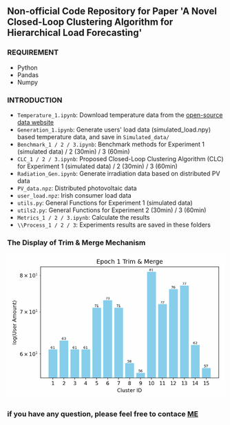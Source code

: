 ## Non-official Code Repository for Paper 'A Novel Closed-Loop Clustering Algorithm for Hierarchical Load Forecasting'

### REQUIREMENT
- Python
- Pandas
- Numpy

### INTRODUCTION

- `Temperature_1.ipynb`: Download temperature data from the [open-source data website]("https://archive-api.open-meteo.com/v1/era5")
- `Generation_1.ipynb`: Generate users' load data (simulated_load.npy) based temperature data, and save in `Simulated_data/`
- `Benchmark_1 / 2 / 3.ipynb`: Benchmark methods for Experiment 1 (simulated data) / 2 (30min) / 3 (60min)
- `CLC_1 / 2 / 3.ipynb`: Proposed Closed-Loop Clustering Algorithm (CLC) for Experiment 1 (simulated data) / 2 (30min) / 3 (60min)
- `Radiation_Gen.ipynb`: Generate irradiation data based on distributed PV data
- `PV_data.npz`: Distributed photovoltaic data
- `user_load.npz`: Irish consumer load data
- `utils.py`: General Functions for Experiment 1 (simulated data)
- `utils2.py`: General Functions for Experiment 2 (30min) / 3 (60min)
- `Metrics_1 / 2 / 3.ipynb`: Calculate the results
- `\\Process_1 / 2 / 3`: Experiments results are saved in these folders

### The Display of Trim & Merge Mechanism

![Trim & Merge](Trim%20&%20Merge.gif)


### if you have any question, please feel free to contace [ME](linrd@connect.hku.hk)
